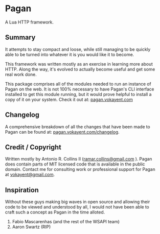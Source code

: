 <h1>Pagan</h2>

A Lua HTTP framework.

<h2>Summary</h2>

It attempts to stay compact and loose, while still managing to be quickly able to
be turned into whatever it is you would like it to become.

This framework was written mostly as an exercise in learning more about HTTP. Along the way, it's evolved to actually become useful and get some real work done.

This package comprises all of the modules needed to run an instance of Pagan on the web.   It is not 100% necessary to have Pagan's CLI interface installed to get this module running, but it would prove helpful to install a copy of it on your system.   Check it out at: <a href=http://pagan.vokayent.com>pagan.vokayent.com</a>

<h2>Changelog</h2>

A comprehensive breakdown of all the changes that have been made to Pagan can be found at: <a href="http://pagan.vokayent.com/changelog">pagan.vokayent.com/changelog</a>.

<h2>Credit / Copyright</h2>

Written mostly by Antonio R. Collins II (ramar.collins@gmail.com ).  Pagan does contain parts of MIT licensed code that is available in the public domain.
Contact me for consulting work or professional support for Pagan at vokayent@gmail.com.

<h2>Inspiration</h2>

Without these guys making big waves in open source and allowing their code to be viewed and understood by all, I would not have been able to craft such a concept as Pagan in the time alloted.

<ol>
<li>Fabio Mascarenhas (and the rest of the WSAPI team)</li>
<li>Aaron Swartz (RIP)</li>
</ol>


